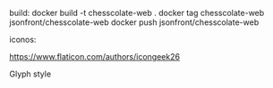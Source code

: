 build:
docker build -t chesscolate-web .
docker tag chesscolate-web jsonfront/chesscolate-web
docker push jsonfront/chesscolate-web

iconos:

https://www.flaticon.com/authors/icongeek26

Glyph style
